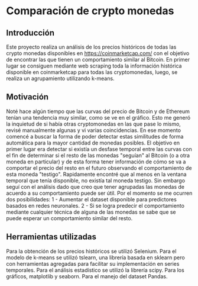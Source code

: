 # Comparación de crypto monedas

## Introducción

Este proyecto realiza un análisis de los precios históricos de todas las crypto monedas disponibles en https://coinmarketcap.com/ con el objetivo de encontrar las que tienen un comportamiento similar al Bitcoin.
En primer lugar se consiguen mediante web scraping toda la información histórica disponible en coinmarketcap para todas las cryptomonedas, luego, se realiza un agrupamiento utilizando k-means.

## Motivación

Noté hace algún tiempo que las curvas del precio de Bitcoin y de Ethereum tenían una tendencia muy similar, como se ve en el gráfico. Esto me generó la inquietud de si había otras cryptomonedas en las que pase lo mismo, revisé manualmente algunas y vi varias coincidencias. En ese momento comencé a buscar la forma de poder detectar estas similitudes de forma automática para la mayor cantidad de monedas posibles. El objetivo en primer lugar era detectar si existía un desfase temporal entre las curvas con el fin de determinar si el resto de las monedas "seguían" al Bitcoin (o a otra moneda en particular) y de esta forma tener información de cómo se va a comportar el precio del resto en el futuro observando el comportamiento de esta moneda "testigo". Rapidamente encontré que al menos en la ventana temporal que tenía disponible, no existía tal moneda testigo. Sin embargo seguí con el análisis dado que creo que tener agrupadas las monedas de acuerdo a su comportamiento puede ser útil. Por el momento se me ocurren dos posibilidades: 1 - Aumentar el dataset disponible para predictores basados en redes neuronales. 2 - Si se logra predecir el comportamiento mediante cualquier técnica de alguna de las monedas se sabe que se puede esperar un comportamiento similar del resto.

## Herramientas utilizadas
Para la obtención de los precios históricos se utilizó Selenium. Para el modelo de k-means se utilizó tslearn, una librería basada en sklearn pero con herramientas agregadas para facilitar su implementación en series temporales. Para el análisis estadístico se utilizó la librería scipy. Para los gráficos, matplotlib y seaborn. Para el manejo del dataset Pandas.
